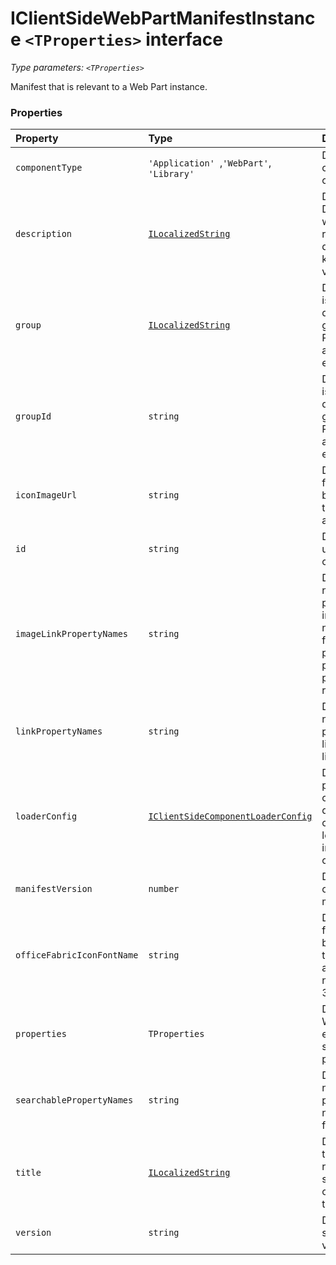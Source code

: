# IClientSideWebPartManifestInstance `<TProperties>` interface



_Type parameters: `<TProperties>`_

Manifest that is relevant to a Web Part instance. 





### Properties

| Property	   | Type	| Description|
|:-------------|:-------|:-----------|
|`componentType`      | `'Application' `,` 'WebPart' `,` 'Library'` | Definition: Type of client side component |
|`description`      | [`ILocalizedString`](ILocalizedString.md) | Definition: Description of the web part represented as a dictionary of locale keys to description values |
|`group`      | [`ILocalizedString`](ILocalizedString.md) |   Definition: This field is used to help decide the Toolbox group for the Web Part in the authoring  experience |
|`groupId`      | `string` |   Definition: This field is used to help decide the Toolbox group for the Web Part in the authoring  experience |
|`iconImageUrl`      | `string` | Definition: The icon for the WebPart,to be displayed in the toolbox,represented an image URL |
|`id`      | `string` | Definition: A universally unique component id |
|`imageLinkPropertyNames`      | `string` | Definition: List of names of Web Part properties that are image sources and need to be link fixed up  and potentially preloaded for performance reasons |
|`linkPropertyNames`      | `string` | Definition: List of names of Web Part properties that are links and need to be link fixed up |
|`loaderConfig`      | [`IClientSideComponentLoaderConfig`](IClientSideComponentLoaderConfig.md) | Definition: This portion of the configuration describes how the component is to be loaded and initialized by a  client |
|`manifestVersion`      | `number` | Definition: Version of the component manifest schema |
|`officeFabricIconFontName`      | `string` | Definition: The icon for the Web Part,to be displayed in the toolbox,represented as a character name in the  Office 365 icon font file |
|`properties`      | `TProperties` | Definition: every Web Part is expected to have some custom properties |
|`searchablePropertyNames`      | `string` | Definition: List of names of Web Part properties that need to be indexed for search |
|`title`      | [`ILocalizedString`](ILocalizedString.md) | Definition: Title of the web part represented as a single a dictionary of locale keys to title values |
|`version`      | `string` | Definition: Client side component version |




